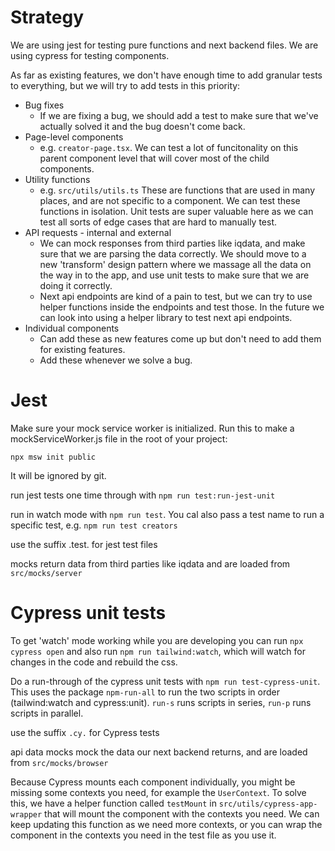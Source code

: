 # Strategy

We are using jest for testing pure functions and next backend files.
We are using cypress for testing components.

As far as existing features, we don't have enough time to add granular tests to everything, but we will try to add tests in this priority:

-   Bug fixes
    -   If we are fixing a bug, we should add a test to make sure that we've actually solved it and the bug doesn't come back.
-   Page-level components
    -   e.g. `creator-page.tsx`. We can test a lot of funcitonality on this parent component level that will cover most of the child components.
-   Utility functions
    -   e.g. `src/utils/utils.ts` These are functions that are used in many places, and are not specific to a component. We can test these functions in isolation. Unit tests are super valuable here as we can test all sorts of edge cases that are hard to manually test.
-   API requests - internal and external
    -   We can mock responses from third parties like iqdata, and make sure that we are parsing the data correctly. We should move to a new 'transform' design pattern where we massage all the data on the way in to the app, and use unit tests to make sure that we are doing it correctly.
    -   Next api endpoints are kind of a pain to test, but we can try to use helper functions inside the endpoints and test those. In the future we can look into using a helper library to test next api endpoints.
-   Individual components
    -   Can add these as new features come up but don't need to add them for existing features.
    -   Add these whenever we solve a bug.

# Jest

Make sure your mock service worker is initialized. Run this to make a mockServiceWorker.js file in the root of your project:

```
npx msw init public
```

It will be ignored by git.

run jest tests one time through with `npm run test:run-jest-unit`

run in watch mode with `npm run test`. You cal also pass a test name to run a specific test, e.g. `npm run test creators`

use the suffix .test. for jest test files

mocks return data from third parties like iqdata and are loaded from `src/mocks/server`

# Cypress unit tests

To get 'watch' mode working while you are developing you can run `npx cypress open` and also run `npm run tailwind:watch`, which will watch for changes in the code and rebuild the css.

Do a run-through of the cypress unit tests with `npm run test-cypress-unit`. This uses the package `npm-run-all` to run the two scripts in order (tailwind:watch and cypress:unit). `run-s` runs scripts in series, `run-p` runs scripts in parallel.

use the suffix `.cy.` for Cypress tests

api data mocks mock the data our next backend returns, and are loaded from `src/mocks/browser`

Because Cypress mounts each component individually, you might be missing some contexts you need, for example the `UserContext`. To solve this, we have a helper function called `testMount` in `src/utils/cypress-app-wrapper` that will mount the component with the contexts you need. We can keep updating this function as we need more contexts, or you can wrap the component in the contexts you need in the test file as you use it.
